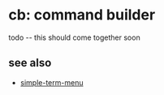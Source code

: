 # cb: command builder

todo -- this should come together soon

## see also
- [simple-term-menu](https://github.com/IngoMeyer441/simple-term-menu)
